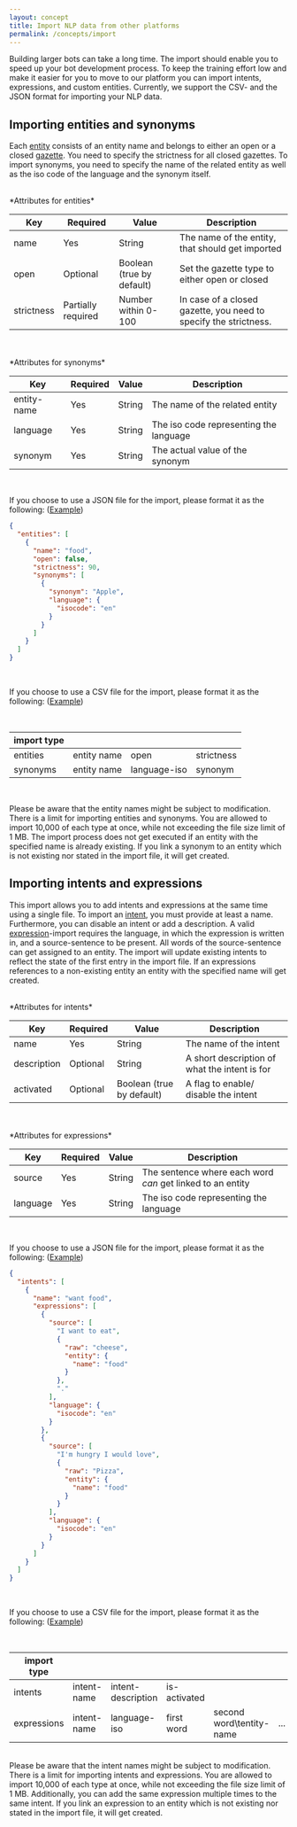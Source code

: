 ```yaml
---
layout: concept
title: Import NLP data from other platforms
permalink: /concepts/import
---
```



Building larger bots can take a long time.
The import should enable you to speed up your bot development process.
To keep the training effort low and make it easier for you to move to our platform you can import intents, expressions, and custom entities.
Currently, we support the CSV- and the JSON format for importing your NLP data.

## Importing entities and synonyms

Each [entity](/concepts/entity) consists of an entity name and belongs to either an open or a closed [gazette](/concepts/gazette).
You need to specify the strictness for all closed gazettes.
To import synonyms, you need to specify the name of the related entity as well as the iso code of the language and the synonym itself.

<br>
*Attributes for entities*
<br>

| Key         | Required           | Value                     | Description                                                             |
| ----------- | ------------------ | ------------------------- | ----------------------------------------------------------------------- |
| name        | Yes                | String                    | The name of the entity, that should get imported                        |
| open        | Optional           | Boolean (true by default) | Set the gazette type to either open or closed                           |
| strictness  | Partially required | Number within 0-100       | In case of a closed gazette, you need to specify the strictness.        |

<br>


<br>
*Attributes for synonyms*
<br>

| Key         | Required | Value  | Description                            |
| ----------- | -------- | ------ | -------------------------------------- |
| entity-name | Yes      | String | The name of the related entity         |
| language    | Yes      | String | The iso code representing the language |
| synonym     | Yes      | String | The actual value of the synonym        |

<br>

If you choose to use a JSON file for the import, please format it as the following:
(<a href="/assets/import-examples/entities_and_synonyms.json" download>Example</a>)

~~~ json
{
  "entities": [
    {
      "name": "food",
      "open": false,
      "strictness": 90,
      "synonyms": [
        {
          "synonym": "Apple",
          "language": {
            "isocode": "en"
          }
        }
      ]
    }
  ]
}
~~~

<br>

If you choose to use a CSV file for the import, please format it as the following:
(<a href="/assets/import-examples/entities_and_synonyms.csv" download>Example</a>)

<br>

| import type |             |              |            |
| ----------- | ----------- | ------------ | ---------- |
| entities    | entity name | open         | strictness |
| synonyms    | entity name | language-iso | synonym    |

<br>

Please be aware that the entity names might be subject to modification.
There is a limit for importing entities and synonyms.
You are allowed to import 10,000 of each type at once, while not exceeding the file size limit of 1 MB.
The import process does not get executed if an entity with the specified name is already existing.
If you link a synonym to an entity which is not existing nor stated in the import file, it will get created.

## Importing intents and expressions

This import allows you to add intents and expressions at the same time using a single file.
To import an [intent](/concepts/intent), you must provide at least a name.
Furthermore, you can disable an intent or add a description.
A valid [expression](/concepts/expression)-import requires the language, in which the expression is written in, and a source-sentence to be present.
All words of the source-sentence can get assigned to an entity.
The import will update existing intents to reflect the state of the first entry in the import file.
If an expressions references to a non-existing entity an entity with the specified name will get created.

<br>
*Attributes for intents*
<br>

| Key         | Required | Value                     | Description                                    |
| ----------- | -------- | ------------------------- | ---------------------------------------------- |
| name        | Yes      | String                    | The name of the intent                         |
| description | Optional | String                    | A short description of what the intent is for  |
| activated   | Optional | Boolean (true by default) | A flag to enable/ disable the intent           |

<br>


<br>
*Attributes for expressions*
<br>

| Key      | Required | Value  | Description                                                 |
| -------- | -------- | ------ | ----------------------------------------------------------- |
| source   | Yes      | String | The sentence where each word *can* get linked to an entity  |
| language | Yes      | String | The iso code representing the language                      |

<br>

If you choose to use a JSON file for the import, please format it as the following:
(<a href="/assets/import-examples/intents_and_expressions.json" download>Example</a>)

~~~ json
{
  "intents": [
    {
      "name": "want food",
      "expressions": [
        {
          "source": [
            "I want to eat",
            {
              "raw": "cheese",
              "entity": {
                "name": "food"
              }
            },
            "."
          ],
          "language": {
            "isocode": "en"
          }
        },
        {
          "source": [
            "I'm hungry I would love",
            {
              "raw": "Pizza",
              "entity": {
                "name": "food"
              }
            }
          ],
          "language": {
            "isocode": "en"
          }
        }
      ]
    }
  ]
}

~~~

<br>

If you choose to use a CSV file for the import, please format it as the following:
(<a href="/assets/import-examples/intents_and_expressions.csv" download>Example</a>)

<br>

| import type |              |                    |                          |                          |     |
| ----------- | ------------ | ------------------ | ------------------------ | ------------------------ | --- |
| intents     | intent-name  | intent-description | is-activated             |
| expressions | intent-name  | language-iso       | first word               | second word\tentity-name | ... |

<br>
Please be aware that the intent names might be subject to modification.
There is a limit for importing intents and expressions.
You are allowed to import 10,000 of each type at once, while not exceeding the file size limit of 1 MB.
Additionally, you can add the same expression multiple times to the same intent.
If you link an expression to an entity which is not existing nor stated in the import file, it will get created.
